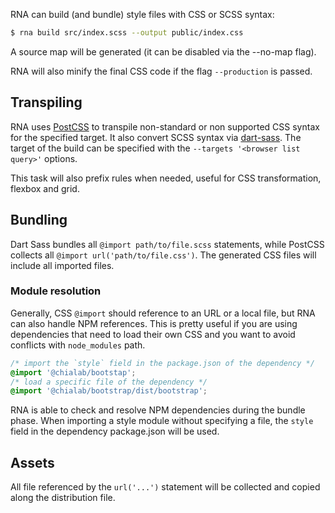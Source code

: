 RNA can build (and bundle) style files with CSS or SCSS syntax:

```sh
$ rna build src/index.scss --output public/index.css
```

A source map will be generated (it can be disabled via the --no-map flag).

RNA will also minify the final CSS code if the flag `--production` is passed.

## Transpiling

RNA uses [PostCSS](https://postcss.org/) to transpile non-standard or non supported CSS syntax for the specified target. It also convert SCSS syntax via [dart-sass](https://sass-lang.com/dart-sass). The target of the build can be specified with the `--targets '<browser list query>'` options.

This task will also prefix rules when needed, useful for CSS transformation, flexbox and grid.

## Bundling

Dart Sass bundles all `@import path/to/file.scss` statements, while PostCSS collects all `@import url('path/to/file.css')`. The generated CSS files will include all imported files.

### Module resolution

Generally, CSS `@import` should reference to an URL or a local file, but RNA can also handle NPM references. This is pretty useful if you are using dependencies that need to load their own CSS and you want to avoid conflicts with `node_modules` path.

```scss
/* import the `style` field in the package.json of the dependency */
@import '@chialab/bootstap';
/* load a specific file of the dependency */
@import '@chialab/bootstrap/dist/bootstrap';
```

RNA is able to check and resolve NPM dependencies during the bundle phase. When importing a style module without specifying a file, the `style` field in the dependency package.json will be used.

## Assets

All file referenced by the `url('...')` statement will be collected and copied along the distribution file.
